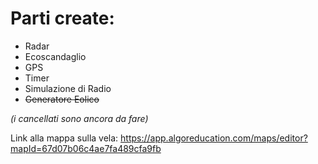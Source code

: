 # Parti create: 
  - Radar
  - Ecoscandaglio
  - GPS
  - Timer
  - Simulazione di Radio
  - ~~Generatore Eolico~~

_(i cancellati sono ancora da fare)_

Link alla mappa sulla vela: https://app.algoreducation.com/maps/editor?mapId=67d07b06c4ae7fa489cfa9fb 

